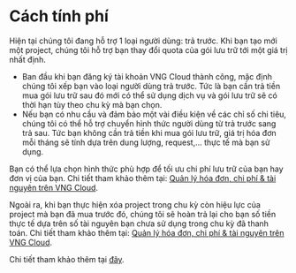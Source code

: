 # Cách tính phí

Hiện tại chúng tôi đang hỗ trợ 1 loại người dùng: trả trước. Khi bạn tạo mới một project, chúng tôi hỗ trợ bạn thay đổi quota của gói lưu trữ tới một giá trị nhất định.

* Ban đầu khi bạn đăng ký tài khoản VNG Cloud thành công, mặc định chúng tôi xếp bạn vào loại người dùng trả trước. Tức là bạn cần trả tiền mua gói lưu trữ sau đó mới có thể sử dụng dịch vụ và gói lưu trữ sẽ có thời hạn tùy theo chu kỳ mà bạn chọn.
* Nếu bạn có nhu cầu và đảm bảo một vài điều kiện về các chỉ số chi tiêu, chúng tôi có thể hỗ trợ chuyển hình thức người dùng từ trả trước sang trả sau. Tức bạn không cần trả tiền khi mua gói lưu trữ, giá trị hóa đơn mỗi tháng sẽ tính dựa trên dung lượng, request,... thực tế mà bạn sử dụng.

Bạn có thể lựa chọn hình thức phù hợp để tối ưu chi phí lưu trữ của bạn hay đơn vị của bạn. Chi tiết tham khảo thêm tại: [Quản lý hóa đơn, chi phí & tài nguyên trên VNG Cloud](https://docs.vngcloud.vn/vng-cloud-document/v/vn/quan-ly-hoa-don-chi-phi-and-tai-nguyen-tren-vng-cloud).

Ngoài ra, khi bạn thực hiện xóa project trong chu kỳ còn hiệu lực của project mà bạn đã mua trước đó, chúng tôi sẽ hoàn trả lại cho bạn số tiền thực tế dựa trên số tài nguyên bạn chưa sử dụng trong chu kỳ đã thanh toán. Chi tiết tham khảo thêm tại: [Quản lý hóa đơn, chi phí & tài nguyên trên VNG Cloud](https://docs.vngcloud.vn/vng-cloud-document/v/vn/quan-ly-hoa-don-chi-phi-and-tai-nguyen-tren-vng-cloud).

Chi tiết tham khảo thêm tại [đây](../vstorage-hcm03/cach-tinh-phi/).
